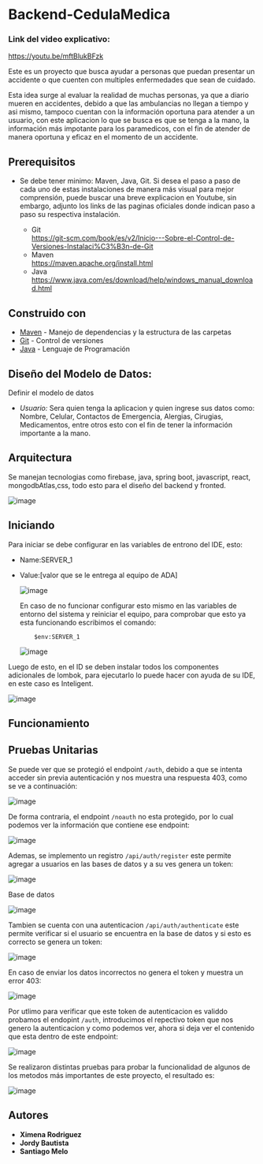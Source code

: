 # Backend-CedulaMedica

### Link del video explicativo:
https://youtu.be/mftBlukBFzk

Este es un proyecto que busca ayudar a personas que puedan presentar un accidente o que cuenten con multiples enfermedades que sean de cuidado.

Esta idea surge al evaluar la realidad de muchas personas, ya que a diario mueren en accidentes, debido a que las ambulancias no llegan a tiempo y asi mismo, tampoco cuentan con la información oportuna para atender a un usuario, con este aplicacion lo que se busca es que se tenga a la mano, la información más impotante para los paramedicos, con el fin de atender de manera oportuna y eficaz en el momento de un accidente.

## Prerequisitos

* Se debe tener minimo: Maven, Java, Git. Si desea el paso a paso de cada uno de estas instalaciones de manera más visual para mejor comprensión, puede buscar una breve explicacion en Youtube, sin embargo, adjunto los links de las paginas oficiales donde indican paso a paso su respectiva instalación.

    - Git <br>
      <https://git-scm.com/book/es/v2/Inicio---Sobre-el-Control-de-Versiones-Instalaci%C3%B3n-de-Git>
    - Maven <br>
      <https://maven.apache.org/install.html>
    - Java <br>
      <https://www.java.com/es/download/help/windows_manual_download.html>


## Construido con

* [Maven](https://maven.apache.org/) - Manejo de dependencias y la estructura de las carpetas
* [Git](https://git-scm.com/) - Control de versiones
* [Java](https://www.java.com/en/download/help/whatis_java.html) - Lenguaje de Programación

## Diseño del Modelo de Datos:

Definir el modelo de datos
  
- *Usuario:* Sera quien tenga la aplicacion y quien ingrese sus datos como: Nombre, Celular, Contactos de Emergencia, Alergias, Cirugias, Medicamentos, entre otros esto con el fin de tener la información importante a la mano.

## Arquitectura 

Se manejan tecnologias como firebase, java, spring boot, javascript, react, mongodbAtlas,css, todo esto para el diseño del backend y fronted. 

![image](https://github.com/XimenaRodriguez20/cedulamedica/assets/123812926/0e0d2184-e80e-454c-86a9-aefe388717c6)


## Iniciando  
  
  Para iniciar se debe configurar en las variables de entrono del IDE, esto:

* Name:SERVER_1
* Value:[valor que se le entrega al equipo de ADA]

  ![image](https://github.com/JordyBautista10/Backend-CedulaMedica/assets/123812926/bba3acfc-f4de-486b-8dab-17b3f35f06a8)

  En caso de no funcionar configurar esto mismo en las variables de entorno del sistema y reiniciar el equipo, para comprobar que esto ya esta funcionando escribimos el comando:

  ~~~
      $env:SERVER_1
  ~~~

  ![image](https://github.com/JordyBautista10/Backend-CedulaMedica/assets/123812926/e37610bb-7d6e-4c25-a852-4fa4ca9e9c01)

Luego de esto, en el ID se deben instalar todos los componentes adicionales de lombok, para ejecutarlo lo puede hacer con ayuda de su IDE, en este caso es Inteligent.

![image](https://github.com/XimenaRodriguez20/cedulamedica/assets/123812926/6a991d65-f041-40fa-ad9a-a8abe5107ba5)


## Funcionamiento


## Pruebas Unitarias

Se puede ver que se protegió el endpoint `/auth`, debido a que se intenta acceder sin previa autenticación y nos muestra una respuesta 403, como se ve a continuación:

![image](https://github.com/JordyBautista10/Backend-CedulaMedica/assets/123812926/d070e76b-f515-419b-bf26-97d599791252)

De forma contraria, el endpoint `/noauth` no esta protegido, por lo cual podemos ver la información que contiene ese endpoint:

![image](https://github.com/JordyBautista10/Backend-CedulaMedica/assets/123812926/44e4b427-2c1d-4da8-95a2-a7c78f6b9507)

Ademas, se implemento un registro `/api/auth/register` este permite agregar a usuarios en las bases de datos y a su ves genera un token:

![image](https://github.com/XimenaRodriguez20/cedulamedica/assets/123812926/5feaa90c-023d-42ce-a51b-643b30bcf118)

Base de datos

![image](https://github.com/XimenaRodriguez20/cedulamedica/assets/123812926/a8710793-5e89-4630-907d-24b6491d1717)

Tambien se cuenta con una autenticacion `/api/auth/authenticate` este permite verificar si el usuario se encuentra en la base de datos y si esto es correcto se genera un token:

![image](https://github.com/XimenaRodriguez20/cedulamedica/assets/123812926/3d43145d-0e82-4091-8971-72d8b9bd3959)

En caso de enviar los datos incorrectos no genera el token y muestra un error 403:

![image](https://github.com/XimenaRodriguez20/cedulamedica/assets/123812926/7a304f8a-846a-4ec6-9c80-f57b78360fc3)

Por utlimo para verificar que este token de autenticacion es validdo probamos el endopint `/auth`, introducimos el repectivo token que nos genero la autenticacion y como podemos ver, ahora si deja ver el contenido que esta dentro de este endpoint:

![image](https://github.com/XimenaRodriguez20/cedulamedica/assets/123812926/bab5e1c2-be1e-4451-abb1-afc79fe99110)

Se realizaron distintas pruebas para probar la funcionalidad de algunos de los metodos más importantes de este proyecto, el resultado es:

![image](https://github.com/JordyBautista10/Backend-CedulaMedica/assets/123812926/dd913167-c589-4f0a-a490-6bf8a4b2f204)

## Autores

* **Ximena Rodriguez**
* **Jordy Bautista**
* **Santiago Melo** 


